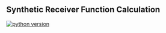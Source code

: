 ## Synthetic Receiver Function Calculation 

[![python version](https://img.shields.io/pypi/pyversions/rf.svg)](https://python.org)
